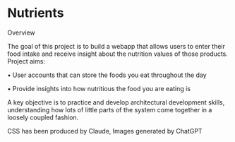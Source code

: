 # Nutrients

Overview

The goal of this project is to build a webapp that allows users to enter their food intake and receive insight about the nutrition values of those products.
Project aims:

•	User accounts that can store the foods you eat throughout the day

•   Provide insights into how nutritious the food you are eating is

A key objective is to practice and develop architectural development skills, understanding how lots of little parts of the system come together in a loosely coupled fashion.

CSS has been produced by Claude, Images generated by ChatGPT
